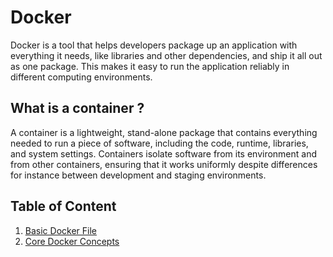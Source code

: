 # Docker

Docker is a tool that helps developers package up an application with everything it needs, like libraries and other dependencies, and ship it all out as one package. This makes it easy to run the application reliably in different computing environments.

## What is a container ?

A container is a lightweight, stand-alone package that contains everything needed to run a piece of software, including the code, runtime, libraries, and system settings. Containers isolate software from its environment and from other containers, ensuring that it works uniformly despite differences for instance between development and staging environments.

## Table of Content

1. [Basic Docker File](./1.Introduction/)
2. [Core Docker Concepts](./2.Docker-Core-Concepts/)
